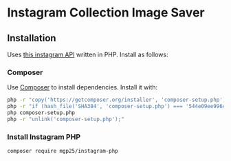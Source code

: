 # Instagram Collection Image Saver

## Installation

Uses [this instagram API](https://github.com/mgp25/Instagram-API/) written in
PHP. Install as follows:

### Composer

Use [Composer](https://getcomposer.org/download/) to install dependencies.
Install it with:

```bash
php -r "copy('https://getcomposer.org/installer', 'composer-setup.php');"
php -r "if (hash_file('SHA384', 'composer-setup.php') === '544e09ee996cdf60ece3804abc52599c22b1f40f4323403c44d44fdfdd586475ca9813a858088ffbc1f233e9b180f061') { echo 'Installer verified'; } else { echo 'Installer corrupt'; unlink('composer-setup.php'); } echo PHP_EOL;"
php composer-setup.php
php -r "unlink('composer-setup.php');"
```

### Install Instagram PHP

```bash
composer require mgp25/instagram-php
```
